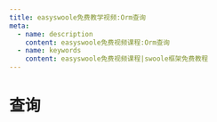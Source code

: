 ```yaml
---
title: easyswoole免费教学视频:Orm查询
meta:
  - name: description
    content: easyswoole免费视频课程:Orm查询
  - name: keywords
    content: easyswoole免费视频课程|swoole框架免费教程
---
```

# 查询
<script type="text/javascript" src="/Js/Ckplayer/ckplayer.js"></script>
<div class="video" style="width: 50rem;height: 30rem;"></div>
<script type="text/javascript">
    var videoObject = {
    		container: '.video',
    		variable: 'player',
    		video:'http://easyswoole.oss-cn-shenzhen.aliyuncs.com/es-orm/3.%E6%9F%A5%E8%AF%A2.mp4'
    	};
    var player=new ckplayer(videoObject);
</script>
